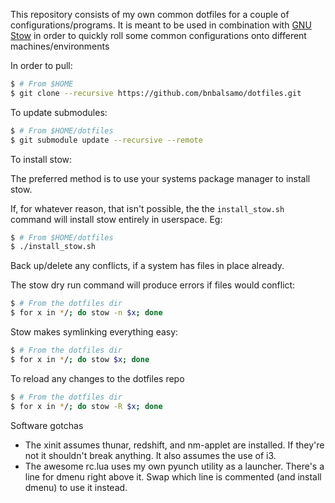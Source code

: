 This repository consists of my own common dotfiles for a couple of configurations/programs. It is meant to be used in combination with [GNU Stow](https://www.gnu.org/software/stow/) in order to quickly roll some common configurations onto different machines/environments

In order to pull:
```bash
$ # From $HOME
$ git clone --recursive https://github.com/bnbalsamo/dotfiles.git
```

To update submodules:
```bash
$ # From $HOME/dotfiles
$ git submodule update --recursive --remote
```

To install stow:

The preferred method is to use your systems package manager to install stow.

If, for whatever reason, that isn't possible, the the `install_stow.sh` command
will install stow entirely in userspace. Eg:
```bash
$ # From $HOME/dotfiles
$ ./install_stow.sh
```

Back up/delete any conflicts, if a system has files in place already.

The stow dry run command will produce errors if files would conflict:

```bash
$ # From the dotfiles dir
$ for x in */; do stow -n $x; done
```

Stow makes symlinking everything easy:
```bash
$ # From the dotfiles dir
$ for x in */; do stow $x; done
```


To reload any changes to the dotfiles repo 
```bash
$ # From the dotfiles dir
$ for x in */; do stow -R $x; done
```


Software gotchas

- The xinit assumes thunar, redshift, and nm-applet are installed. If they're not it shouldn't break anything. It also assumes the use of i3.
- The awesome rc.lua uses my own pyunch utility as a launcher. There's a line for dmenu right above it. Swap which line is commented (and install dmenu) to use it instead.
